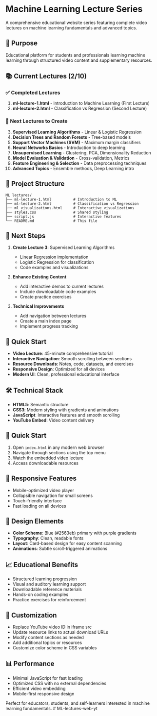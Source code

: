 # Machine Learning Lecture Series

A comprehensive educational website series featuring complete video lectures on machine learning fundamentals and advanced topics.

## 🎯 Purpose
Educational platform for students and professionals learning machine learning through structured video content and supplementary resources.

## 📚 Current Lectures (2/10)

### ✅ Completed Lectures
1. **ml-lecture-1.html** - Introduction to Machine Learning (First Lecture)
2. **ml-lecture-2.html** - Classification vs Regression (Second Lecture)

### 🚧 Next Lectures to Create
3. **Supervised Learning Algorithms** - Linear & Logistic Regression
4. **Decision Trees and Random Forests** - Tree-based models
5. **Support Vector Machines (SVM)** - Maximum margin classifiers
6. **Neural Networks Basics** - Introduction to deep learning
7. **Unsupervised Learning** - Clustering, PCA, Dimensionality Reduction
8. **Model Evaluation & Validation** - Cross-validation, Metrics
9. **Feature Engineering & Selection** - Data preprocessing techniques
10. **Advanced Topics** - Ensemble methods, Deep Learning intro

## 📁 Project Structure
```
ML lectures/
├── ml-lecture-1.html          # Introduction to ML
├── ml-lecture-2.html          # Classification vs Regression  
├── ml_visualizations.html     # Interactive visualizations
├── styles.css                 # Shared styling
├── script.js                  # Interactive features
└── README.md                  # This file
```

## 🎯 Next Steps
1. **Create Lecture 3**: Supervised Learning Algorithms
   - Linear Regression implementation
   - Logistic Regression for classification
   - Code examples and visualizations

2. **Enhance Existing Content**
   - Add interactive demos to current lectures
   - Include downloadable code examples
   - Create practice exercises

3. **Technical Improvements**
   - Add navigation between lectures
   - Create a main index page
   - Implement progress tracking

## 🚀 Quick Start
- **Video Lecture**: 45-minute comprehensive tutorial
- **Interactive Navigation**: Smooth scrolling between sections
- **Resource Downloads**: Notes, code, datasets, and exercises
- **Responsive Design**: Optimized for all devices
- **Modern UI**: Clean, professional educational interface

## 🛠️ Technical Stack
- **HTML5**: Semantic structure
- **CSS3**: Modern styling with gradients and animations
- **JavaScript**: Interactive features and smooth scrolling
- **YouTube Embed**: Video content delivery

## 🚀 Quick Start
1. Open `index.html` in any modern web browser
2. Navigate through sections using the top menu
3. Watch the embedded video lecture
4. Access downloadable resources

## 📱 Responsive Features
- Mobile-optimized video player
- Collapsible navigation for small screens
- Touch-friendly interface
- Fast loading on all devices

## 🎨 Design Elements
- **Color Scheme**: Blue (#2563eb) primary with purple gradients
- **Typography**: Clean, readable fonts
- **Layout**: Card-based design for easy content scanning
- **Animations**: Subtle scroll-triggered animations

## 📈 Educational Benefits
- Structured learning progression
- Visual and auditory learning support
- Downloadable reference materials
- Hands-on coding examples
- Practice exercises for reinforcement

## 🔧 Customization
- Replace YouTube video ID in iframe src
- Update resource links to actual download URLs
- Modify content sections as needed
- Add additional topics or resources
- Customize color scheme in CSS variables

## 📊 Performance
- Minimal JavaScript for fast loading
- Optimized CSS with no external dependencies
- Efficient video embedding
- Mobile-first responsive design

Perfect for educators, students, and self-learners interested in machine learning fundamentals.
#   M L - l e c t u r e s - w e b - y t  
 